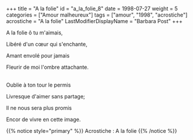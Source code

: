 +++
title = "A la folie"
id = "a_la_folie_8"
date = 1998-07-27
weight = 5
categories = ["Amour malheureux"]
tags = ["amour", "1998", "acrostiche"]
acrostiche = "A la folie"
LastModifierDisplayName = "Barbara Post"
+++

A la folie ô tu m'aimais,

Libéré d'un cœur qui s'enchante,

Amant envolé pour jamais

Fleurir de moi l'ombre attachante.

 \
Oublie à ton tour le permis

Livresque d'aimer sans partage;

Il ne nous sera plus promis

Encor de vivre en cette image.

{{% notice style="primary" %}}
Acrostiche : A la folie
{{% /notice %}}
